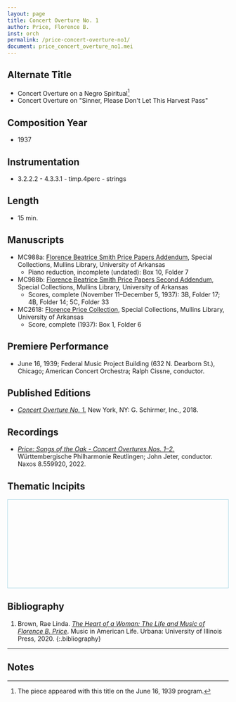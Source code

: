 ```yaml
---
layout: page
title: Concert Overture No. 1
author: Price, Florence B.
inst: orch
permalink: /price-concert-overture-no1/
document: price_concert_overture_no1.mei
---
```


## Alternate Title
- Concert Overture on a Negro Spiritual[^fn1]
- Concert Overture on "Sinner, Please Don't Let This Harvest Pass"

## Composition Year
- 1937

## Instrumentation
- 3.2.2.2 - 4.3.3.1 - timp.4perc - strings

## Length
- 15 min.

## Manuscripts
- MC988a: <a href="https://uark.as.atlas-sys.com/repositories/2/resources/1522" target="_blank">Florence Beatrice Smith Price Papers Addendum</a>, Special Collections, Mullins Library, University of Arkansas
    * Piano reduction, incomplete (undated): Box 10, Folder 7
- MC988b: <a href="https://uark.as.atlas-sys.com/repositories/2/resources/696/" target="_blank">Florence Beatrice Smith Price Papers Second Addendum</a>, Special Collections, Mullins Library, University of Arkansas
    * Scores, complete (November 11&ndash;December 5, 1937): 3B, Folder 17; 4B, Folder 14; 5C, Folder 33
- MC2618: <a href="https://uark.as.atlas-sys.com/repositories/2/resources/2618" target="_blank">Florence Price Collection</a>, Special Collections, Mullins Library, University of Arkansas
    * Score, complete (1937): Box 1, Folder 6

## Premiere Performance
- June 16, 1939; Federal Music Project Building (632 N. Dearborn St.), Chicago; American Concert Orchestra; Ralph Cissne, conductor.

## Published Editions
- <a href="https://www.wisemusicclassical.com/work/58908/Concert-Overture-No-1/" target="_blank">*Concert Overture No. 1.*</a> New York, NY: G. Schirmer, Inc., 2018.

## Recordings
- <a href="https://www.naxos.com/CatalogueDetail/?id=8.559920" target="_blank">*Price: Songs of the Oak - Concert Overtures Nos. 1&ndash;2.*</a> Württembergische Philharmonie Reutlingen; John Jeter, conductor. Naxos 8.559920, 2022.

## Thematic Incipits
<div>
  <div id="app" class="panel" style="border: 1px solid lightblue; min-height: 200px;"></div>
</div>

<script type="module">
  import 'https://www.verovio.org/javascript/app/verovio-app.js';

  const options = {
      defaultView: 'responsive', // default is 'responsive', alternative is 'document'
      defaultZoom: 3, // 0-7, default is 4
      enableResponsive: true, // default is true
      enableDocument: true, // default is true
  }

  // Create the app - here with an empty option object
  const app = new Verovio.App(document.getElementById("app"), options);

  // Load a file (MEI or MusicXML)
  fetch("{{site.baseurl}}/assets/mei/{{page.document}}")
      .then(function(response) {
          return response.text();
      })
      .then(function(text) {
          app.loadData(text);
      });

</script>

## Bibliography
1. Brown, Rae Linda. <a href="https://www.worldcat.org/title/1122800180" target="_blank">*The Heart of a Woman: The Life and Music of Florence B. Price*</a>. Music in American Life. Urbana: University of Illinois Press, 2020.
{:.bibliography}

---

## Notes
[^fn1]: The piece appeared with this title on the June 16, 1939 program.
